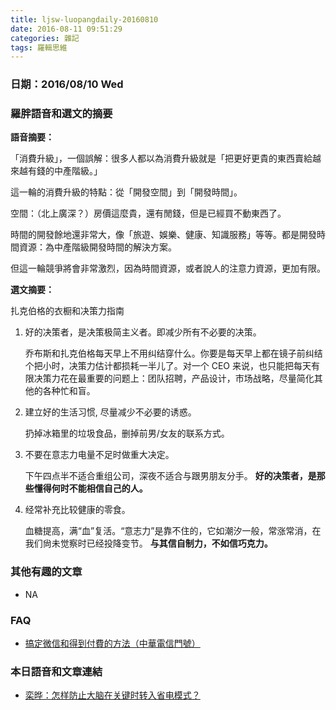 ```yaml
---
title: ljsw-luopangdaily-20160810
date: 2016-08-11 09:51:29
categories: 雜記
tags: 羅輯思維
---
```


### 日期：2016/08/10 Wed

### 羅胖語音和選文的摘要

**語音摘要：**

「消費升級」，一個誤解：很多人都以為消費升級就是「把更好更貴的東西賣給越來越有錢的中產階級。」

這一輪的消費升級的特點：從「開發空間」到「開發時間」。

空間：（北上廣深？）房價這麼貴，還有閒錢，但是已經買不動東西了。

時間的開發餘地還非常大，像「旅遊、娛樂、健康、知識服務」等等。都是開發時間資源：為中產階級開發時間的解決方案。

但這一輪競爭將會非常激烈，因為時間資源，或者說人的注意力資源，更加有限。


**選文摘要：**

扎克伯格的衣橱和决策力指南

1. 好的决策者，是决策极简主义者。即减少所有不必要的决策。

    乔布斯和扎克伯格每天早上不用纠结穿什么。你要是每天早上都在镜子前纠结个把小时，决策力估计都损耗一半儿了。对一个 CEO 来说，也只能把每天有限决策力花在最重要的问题上：团队招聘，产品设计，市场战略，尽量简化其他的各种忙和盲。

2. 建立好的生活习惯, 尽量减少不必要的诱惑。

    扔掉冰箱里的垃圾食品，删掉前男/女友的联系方式。

3. 不要在意志力电量不足时做重大决定。

    下午四点半不适合重组公司，深夜不适合与跟男朋友分手。 **好的决策者，是那些懂得何时不能相信自己的人。**

4. 经常补充比较健康的零食。

    血糖提高，满“血”复活。“意志力”是靠不住的，它如潮汐一般，常涨常消，在我们尙未觉察时已经投降变节。 **与其信自制力，不如信巧克力。**


### 其他有趣的文章
- NA

### FAQ
- [搞定微信和得到付費的方法（中華電信門號）](http://hanscholem.tw/2016/07/22/WeChat-Go/)


### 本日語音和文章連結
- [栾晔：怎样防止大脑在关键时转入省电模式？](https://wap.koudaitong.com/v2/showcase/feature?alias=m6x2606e&spm=m1470789919281518683803608.autoreply&redirect_count=1)
